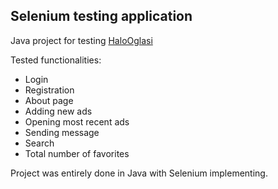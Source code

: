 ## Selenium testing application
Java project for testing [HaloOglasi](https://www.halooglasi.com/)

Tested functionalities:
- Login
- Registration
- About page
- Adding new ads
- Opening most recent ads
- Sending message
- Search
- Total number of favorites

Project was entirely done in Java with Selenium implementing.

